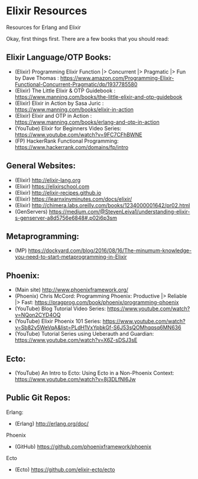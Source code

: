 # Elixir Resources
Resources for Erlang and Elixir

Okay, first things first. There are a few books that you should read:

## Elixir Language/OTP Books:

- (Elixir) Programming Elixir Function |> Concurrent |> Pragmatic |> Fun by Dave Thomas : https://www.amazon.com/Programming-Elixir-Functional-Concurrent-Pragmatic/dp/1937785580
- (Elixir) The Little Elixir & OTP Guidebook : https://www.manning.com/books/the-little-elixir-and-otp-guidebook
- (Elixir) Elixir in Action by Sasa Juric : https://www.manning.com/books/elixir-in-action
- (Elixir) Elixir and OTP in Action : https://www.manning.com/books/erlang-and-otp-in-action
- (YouTube) Elixir for Beginners Video Series: https://www.youtube.com/watch?v=9FC7CFhBWNE
- (FP) HackerRank Functional Programming: https://www.hackerrank.com/domains/fp/intro

## General Websites:

- (Elixir) http://elixir-lang.org
- (Elixir) https://elixirschool.com
- (Elixir) http://elixir-recipes.github.io
- (Elixir) https://learnxinyminutes.com/docs/elixir/
- (Elixir) http://chimera.labs.oreilly.com/books/1234000001642/pr02.html
- (GenServers) https://medium.com/@StevenLeiva1/understanding-elixir-s-genserver-a8d5756e6848#.p02i6p3sm

## Metaprogramming:

- (MP) https://dockyard.com/blog/2016/08/16/The-minumum-knowledge-you-need-to-start-metaprogramming-in-Elixir

## Phoenix:

- (Main site) http://www.phoenixframework.org/
- (Phoenix) Chris McCord: Programming Phoenix: Productive |> Reliable |> Fast: https://pragprog.com/book/phoenix/programming-phoenix
- (YouTube) Blog Tutorial Video Series: https://www.youtube.com/watch?v=NQon2CYD4OQ
- (YouTube) Elixir Phoenix 101 Series: https://www.youtube.com/watch?v=Sb82y5WeVqA&list=PLdH1VxYpbkGf-S6J53sQOMhqqsq6MN636
- (YouTube) Tutorial Series using Ueberauth and Guardian: https://www.youtube.com/watch?v=X6Z-sDSJ3sE

## Ecto:

- (YouTube) An Intro to Ecto: Using Ecto in a Non-Phoenix Context: https://www.youtube.com/watch?v=8j3DLfNI6Jw

## Public Git Repos:

Erlang:
- (Erlang) http://erlang.org/doc/

Phoenix
- (GitHub) https://github.com/phoenixframework/phoenix

Ecto
- (Ecto) https://github.com/elixir-ecto/ecto
